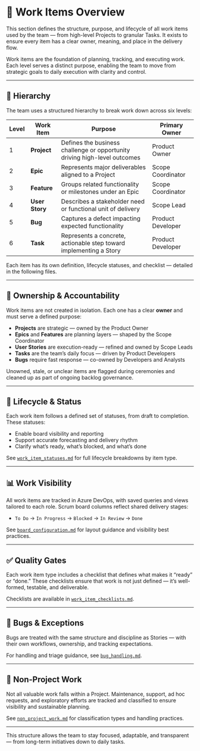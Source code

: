 # 🧱 Work Items Overview

This section defines the structure, purpose, and lifecycle of all work items used by the team — from high-level Projects to granular Tasks. It exists to ensure every item has a clear owner, meaning, and place in the delivery flow.

Work items are the foundation of planning, tracking, and executing work. Each level serves a distinct purpose, enabling the team to move from strategic goals to daily execution with clarity and control.

---

## 📐 Hierarchy

The team uses a structured hierarchy to break work down across six levels:

| Level | Work Item      | Purpose                                                                   | Primary Owner     |
| ----- | -------------- | ------------------------------------------------------------------------- | ----------------- |
| 1     | **Project**    | Defines the business challenge or opportunity driving high-level outcomes | Product Owner     |
| 2     | **Epic**       | Represents major deliverables aligned to a Project                        | Scope Coordinator |
| 3     | **Feature**    | Groups related functionality or milestones under an Epic                  | Scope Coordinator |
| 4     | **User Story** | Describes a stakeholder need or functional unit of delivery               | Scope Lead        |
| 5     | **Bug**        | Captures a defect impacting expected functionality                        | Product Developer |
| 6     | **Task**       | Represents a concrete, actionable step toward implementing a Story        | Product Developer |

Each item has its own definition, lifecycle statuses, and checklist — detailed in the following files.

---

## 🧭 Ownership & Accountability

Work items are not created in isolation. Each one has a clear **owner** and must serve a defined purpose:

- **Projects** are strategic — owned by the Product Owner
- **Epics** and **Features** are planning layers — shaped by the Scope Coordinator
- **User Stories** are execution-ready — refined and owned by Scope Leads
- **Tasks** are the team’s daily focus — driven by Product Developers
- **Bugs** require fast response — co-owned by Developers and Analysts

Unowned, stale, or unclear items are flagged during ceremonies and cleaned up as part of ongoing backlog governance.

---

## 🔁 Lifecycle & Status

Each work item follows a defined set of statuses, from draft to completion. These statuses:

- Enable board visibility and reporting
- Support accurate forecasting and delivery rhythm
- Clarify what’s ready, what’s blocked, and what’s done

See [`work_item_statuses.md`](./work_item_statuses.md) for full lifecycle breakdowns by item type.

---

## 📊 Work Visibility

All work items are tracked in Azure DevOps, with saved queries and views tailored to each role. Scrum board columns reflect shared delivery stages:

- `To Do` → `In Progress` → `Blocked` → `In Review` → `Done`

See [`board_configuration.md`](../05_tooling/board_configuration.md) for layout guidance and visibility best practices.

---

## ✅ Quality Gates

Each work item type includes a checklist that defines what makes it “ready” or “done.” These checklists ensure that work is not just defined — it’s well-formed, testable, and deliverable.

Checklists are available in [`work_item_checklists.md`](./work_item_checklists.md).

---

## 🧪 Bugs & Exceptions

Bugs are treated with the same structure and discipline as Stories — with their own workflows, ownership, and tracking expectations.

For handling and triage guidance, see [`bug_handling.md`](./bug_handling.md).

---

## 🔄 Non-Project Work

Not all valuable work falls within a Project. Maintenance, support, ad hoc requests, and exploratory efforts are tracked and classified to ensure visibility and sustainable planning.

See [`non_project_work.md`](./non_project_work.md) for classification types and handling practices.

---

This structure allows the team to stay focused, adaptable, and transparent — from long-term initiatives down to daily tasks.
